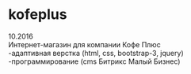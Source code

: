# kofeplus
10.2016<br>
Интернет-магазин для компании Кофе Плюс<br>
-адаптивная верстка (html, css, bootstrap-3, jquery)<br>
-программирование (cms Битрикс Малый Бизнес)
